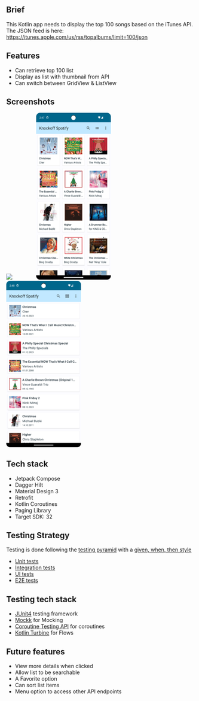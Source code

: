 ## Brief
This Kotlin app needs to display the top 100 songs based on the iTunes API. The JSON feed is here: https://itunes.apple.com/us/rss/topalbums/limit=100/json

## Features
- Can retrieve top 100 list
- Display as list with thumbnail from API
- Can switch between GridView & ListView

## Screenshots

<img src="markdown_images/knockoffspotify.gif" width="200"> &emsp;&emsp;&emsp;&emsp; <img src="markdown_images/Screenshot_20231211_144744.png" width="200">&emsp;&emsp;&emsp;&emsp;<img src="markdown_images/Screenshot_20231211_144824.png" width="200"> 

## Tech stack
- Jetpack Compose
- Dagger Hilt
- Material Design 3
- Retrofit
- Kotlin Coroutines
- Paging Library
- Target SDK: 32

## Testing Strategy
Testing is done following the [testing pyramid](https://martinfowler.com/articles/practical-test-pyramid.html#TheTestPyramid) with a [given, when, then style](https://martinfowler.com/bliki/GivenWhenThen.html)
- [Unit tests](app/src/test)
- [Integration tests](app/src/androidTest/java/com/example/knockoffspotify)
- [UI tests](app/src/androidTest/java/com/example/knockoffspotify/ui)
- [E2E tests](app/src/androidTest/java/com/example/knockoffspotify/FlowTest.kt)

## Testing tech stack
- [JUnit4](https://junit.org/junit4/) testing framework
- [Mockk](https://mockk.io/) for Mocking
- [Coroutine Testing API](https://kotlinlang.org/api/kotlinx.coroutines/kotlinx-coroutines-test/) for coroutines
- [Kotlin Turbine](https://github.com/cashapp/turbine) for Flows

## Future features
- View more details when clicked
- Allow list to be searchable
- A Favorite option
- Can sort list items
- Menu option to access other API endpoints